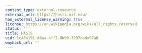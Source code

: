 ```yaml
---
content_type: external-resource
external_url: https://hasts.mit.edu/
has_external_license_warning: true
license: https://en.wikipedia.org/wiki/All_rights_reserved
status: ''
title: HASTS
uid: 1c48a191-d8aa-4ff2-8b90-3297eada67a0
wayback_url: ''
---
```

